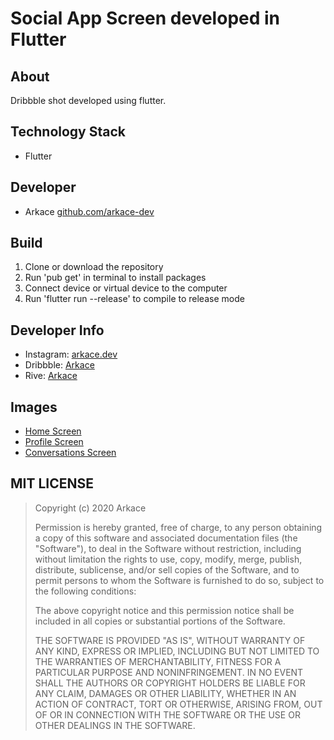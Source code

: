 # Social App Screen developed in Flutter

## About

Dribbble shot developed using flutter.

## Technology Stack

-  Flutter

## Developer

-  Arkace [github.com/arkace-dev](https://github.com/arkace-dev)

## Build

1. Clone or download the repository
2. Run 'pub get' in terminal to install packages
3. Connect device or virtual device to the computer
4. Run 'flutter run --release' to compile to release mode

## Developer Info

-  Instagram: [arkace.dev](https://www.instagram.com/arkace.dev/)
-  Dribbble: [Arkace](https://dribbble.com/arkace-dev)
-  Rive: [Arkace](https://rive.app/a/Arkace/files/recent/all)

## Images

-  [Home Screen](https://i.imgur.com/9pa8LtZ.jpg)
-  [Profile Screen](https://i.imgur.com/GEJbr9m.jpg)
-  [Conversations Screen](https://i.imgur.com/hwIM1kd.jpg)

## MIT LICENSE

> Copyright (c) 2020 Arkace
>
> Permission is hereby granted, free of charge, to any person obtaining a copy
> of this software and associated documentation files (the "Software"), to deal
> in the Software without restriction, including without limitation the rights
> to use, copy, modify, merge, publish, distribute, sublicense, and/or sell
> copies of the Software, and to permit persons to whom the Software is
> furnished to do so, subject to the following conditions:
>
> The above copyright notice and this permission notice shall be included in all
> copies or substantial portions of the Software.
>
> THE SOFTWARE IS PROVIDED "AS IS", WITHOUT WARRANTY OF ANY KIND, EXPRESS OR
> IMPLIED, INCLUDING BUT NOT LIMITED TO THE WARRANTIES OF MERCHANTABILITY,
> FITNESS FOR A PARTICULAR PURPOSE AND NONINFRINGEMENT. IN NO EVENT SHALL THE
> AUTHORS OR COPYRIGHT HOLDERS BE LIABLE FOR ANY CLAIM, DAMAGES OR OTHER
> LIABILITY, WHETHER IN AN ACTION OF CONTRACT, TORT OR OTHERWISE, ARISING FROM,
> OUT OF OR IN CONNECTION WITH THE SOFTWARE OR THE USE OR OTHER DEALINGS IN THE
> SOFTWARE.
